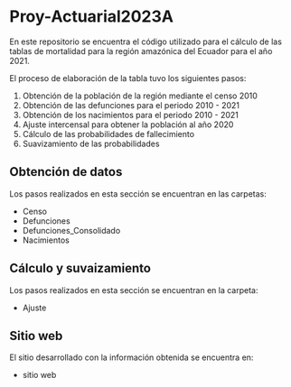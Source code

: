 # Proy-Actuarial2023A
En este repositorio se encuentra el código utilizado para el cálculo de las tablas de mortalidad para la región amazónica del Ecuador para el año 2021. 

El proceso de elaboración de la tabla tuvo los siguientes pasos:
1. Obtención de la población de la región mediante el censo 2010
2. Obtención de las defunciones para el periodo 2010 - 2021
3. Obtención de los nacimientos para el periodo 2010 - 2021
4. Ajuste intercensal para obtener la población al año 2020
5. Cálculo de las probabilidades de fallecimiento
6. Suavizamiento de las probabilidades

## Obtención de datos 
Los pasos realizados en esta sección se encuentran en las carpetas:
- Censo
- Defunciones
- Defunciones_Consolidado
- Nacimientos

## Cálculo y suvaizamiento
Los pasos realizados en esta sección se encuentran en la carpeta:
- Ajuste

## Sitio web
El sitio desarrollado con la información obtenida se encuentra en:
- sitio web
